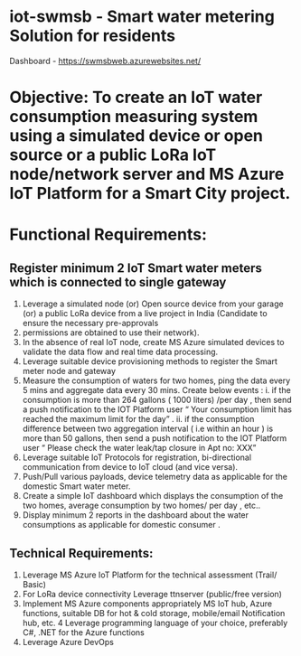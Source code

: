 # iot-swmsb - Smart water metering Solution for residents
Dashboard - https://swmsbweb.azurewebsites.net/

# Objective: To create an IoT water consumption measuring system using a simulated device or open source or a public LoRa IoT node/network server and MS Azure IoT Platform for a Smart City project.

# Functional Requirements:

## Register minimum 2 IoT Smart water meters which is connected to single gateway
1. Leverage a simulated node (or) Open source device from your garage (or) a public LoRa device from a live project in India (Candidate to ensure the necessary pre-approvals 
2. permissions are obtained to use their network).
3. In the absence of real IoT node, create MS Azure simulated devices to validate the data flow and real time data processing.
4. Leverage suitable device provisioning methods to register the Smart meter node and gateway
5. Measure the consumption of waters for two homes, ping the data every 5 mins and aggregate data every 30 mins.
		Create below events :
			i. if the consumption is more than 264 gallons  ( 1000 liters)  /per day , then send a push notification to the IOT Platform user “ Your consumption limit has reached the maximum limit for the day” .
			ii. if the consumption difference between two aggregation interval ( i.e within an hour ) is more than 50 gallons, then send a push notification to the IOT Platform user “ Please check the water leak/tap closure in Apt no: XXX”
6. Leverage suitable IoT Protocols for registration, bi-directional communication from device to IoT cloud (and vice versa).
7. Push/Pull various payloads, device telemetry data as applicable for the domestic  Smart water meter.
8. Create a simple IoT dashboard which displays the consumption of the two homes, average consumption by two homes/ per day , etc..
9. Display minimum 2 reports in the dashboard about the water consumptions as applicable for domestic consumer .


## Technical Requirements:

1. Leverage MS Azure IoT Platform for the technical assessment (Trail/ Basic)
2. For LoRa device connectivity Leverage ttnserver (public/free version)
3. Implement MS Azure components appropriately MS IoT hub, Azure functions, suitable DB for hot & cold storage, mobile/email Notification hub, etc.
4  Leverage programming language of your choice, preferably C#, .NET for the Azure functions
5. Leverage Azure DevOps
